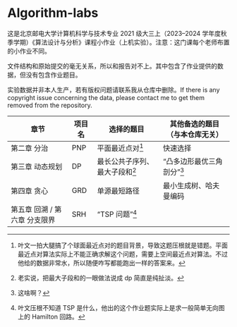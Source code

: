 # Algorithm-labs

这是北京邮电大学计算机科学与技术专业 2021 级大三上（2023–2024 学年度秋季学期）《算法设计与分析》课程小作业（上机实验）。注意：这门课每个老师布置的小作业不同。

文件结构和原始提交的毫无关系，所以和报告对不上。其中包含了作业提供的数据，但没有包含作业题目。

实验数据并非本人生产，若有版权问题请联系我从仓库中删除。If there is any copyright issue concerning the data, please contact me to get them removed from the repository.

| 章节                            | 项目名 | 选择的题目       | 其他备选的题目（与本仓库无关） |
| ------------------------------- | ------ | ---------------- | - |
| 第二章 分治                     | PNP    | 平面最近点对[^1] | 快速选择 |
| 第三章 动态规划                 | DP     | 最长公共子序列、最大子段和[^2] | “凸多边形最优三角剖分”[^3] |
| 第四章 贪心                     | GRD    | 单源最短路径 | 最小生成树、哈夫曼编码 |
| 第五章 回溯 / 第六章 分支限界 | SRH    | “TSP 问题”[^4] | |

[^1]: 叶文一拍大腿搞了个球面最近点对的题目背景，导致这题压根就是错题。平面最近点对算法实际上不能正确求解这个问题，需要上空间最近点对算法。不过他给的数据非常水，所以随便咋写都能跑出一样的答案来。
[^2]: 老实说，把最大子段和的一眼做法说成 dp 简直是纯扯淡。
[^3]: 这啥啊？
[^4]: 叶文压根不知道 TSP 是什么，他出的这个作业题实际上是求一般简单无向图上的 Hamilton 回路。[^5][^6]
[^5]: 其他班的同学在课程群指出他的错误被他扣了一通问号，他好像到最后也没相信自己是错的。
[^6]: 虽然他对 TSP 原问题的认识是错误的，但是他的课件里抄来的内容是解决正儿八经 TSP 的问题的算法。这些算法中有的不能应用在求一般图的 Hamilton 回路上（或者说，可以套上去应用但没有实用意义），但他对此浑然不知。
